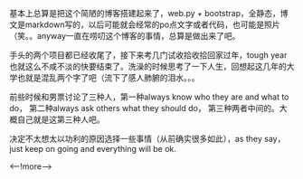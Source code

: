 基本上总算是把这个简陋的博客搭建起来了，web.py + bootstrap，全静态，博文是markdown写的，以后可能就会经常的po点文字或者代码，也可能是照片（笑。。anyway一直在唠叨这个博客的事情，总算是做出来了吧。

手头的两个项目都已经收尾了，接下来考几门试收拾收拾回家过年，tough year也就这么不咸不淡的快要结束了。洗澡的时候思考了一下人生，回想起这几年的大学也就是混乱两个字了吧（流下了感人肺腑的泪水。。。

前些时候和男票讨论了三种人，第一种always know who they are and what to do， 第二种always ask others what they should do， 第三种两者中间的。大概自己就是这第三种人吧。

决定不太想太以功利的原因选择一些事情（从前确实很多如此），as they say，just keep on going and everything will be ok.

<--!more-->
